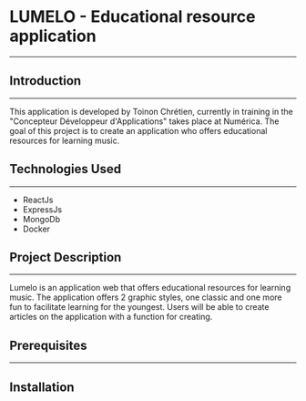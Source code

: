 # LUMELO - Educational resource application
---
## Introduction
---
This application is developed by Toinon Chrétien, currently in training in the "Concepteur Développeur d'Applications" 
takes place at Numérica. The goal of this project is to create an application who offers educational resources for learning music.
## Technologies Used
---
- ReactJs
- ExpressJs
- MongoDb
- Docker
## Project Description
---
Lumelo is an application web that offers educational resources for learning music. The application offers 2 graphic styles, one classic and one more fun to facilitate learning for the youngest. Users will be able to create articles on the application with a function for creating.
## Prerequisites
---
## Installation


